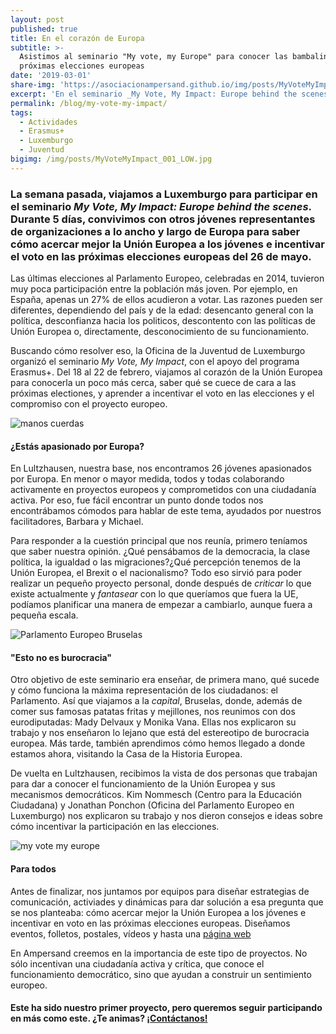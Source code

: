 ```yaml
---
layout: post
published: true
title: En el corazón de Europa
subtitle: >-
  Asistimos al seminario "My vote, my Europe" para conocer las bambalinas de las
  próximas elecciones europeas
date: '2019-03-01'
share-img: 'https://asociacionampersand.github.io/img/posts/MyVoteMyImpact_084_LOW.jpg'
excerpt: 'En el seminario _My Vote, My Impact: Europe behind the scenes_ conocimos cómo acercar mejor la Unión Europea a los jóvenes e incentivar el voto en las próximas elecciones europeas del 26 de mayo'
permalink: /blog/my-vote-my-impact/
tags:
  - Actividades
  - Erasmus+
  - Luxemburgo
  - Juventud
bigimg: /img/posts/MyVoteMyImpact_001_LOW.jpg
---
```

### La semana pasada, viajamos a Luxemburgo para participar en el seminario _My Vote, My Impact: Europe behind the scenes_. Durante 5 días, convivimos con otros jóvenes representantes de organizaciones a lo ancho y largo de Europa para saber cómo acercar mejor la Unión Europea a los jóvenes e incentivar el voto en las próximas elecciones europeas del 26 de mayo.

Las últimas elecciones al Parlamento Europeo, celebradas en 2014, tuvieron muy poca participación entre la población más joven. Por ejemplo, en España, apenas un 27% de ellos acudieron a votar. Las razones pueden ser diferentes, dependiendo del país y de la edad: desencanto general con la política, desconfianza hacia los politicos, descontento con las políticas de Unión Europea o, directamente, desconocimiento de su funcionamiento. 

Buscando cómo resolver eso, la Oficina de la Juventud de Luxemburgo organizó el seminario _My Vote, My Impact_, con el apoyo del programa Erasmus+. Del 18 al 22 de febrero, viajamos al corazón de la Unión Europea para conocerla un poco más cerca, saber qué se cuece de cara a las próximas electiones, y aprender a incentivar el voto en las elecciones y el compromiso con el proyecto europeo.

![manos cuerdas](https://asociacionampersand.github.io/img/posts/MyVoteMyImpact_011_LOW.jpg)

#### ¿Estás apasionado por Europa?

En Lultzhausen, nuestra base, nos encontramos 26 jóvenes apasionados por Europa. En menor o mayor medida, todos y todas colaborando activamente en proyectos europeos y comprometidos con una ciudadanía activa. Por eso, fue fácil encontrar un punto donde todos nos encontrábamos cómodos para hablar de este tema, ayudados por nuestros facilitadores, Barbara y Michael.

Para responder a la cuestión principal que nos reunía, primero teníamos que saber nuestra opinión. ¿Qué pensábamos de la democracia, la clase política, la igualdad o las migraciones?¿Qué percepción tenemos de la Unión Europea, el Brexit o el nacionalismo? Todo eso sirvió para poder realizar un pequeño proyecto personal, donde después de _criticar_ lo que existe actualmente y _fantasear_ con lo que queríamos que fuera la UE, podíamos planificar una manera de empezar a cambiarlo, aunque fuera a pequeña escala.

![Parlamento Europeo Bruselas](https://asociacionampersand.github.io/img/posts/MyVoteMyImpact_084_LOW.jpg)

#### "Esto no es burocracia"

Otro objetivo de este seminario era enseñar, de primera mano, qué sucede y cómo funciona la máxima representación de los ciudadanos: el Parlamento. Así que viajamos a la _capital_, Bruselas, donde, además de comer sus famosas patatas fritas y mejillones, nos reunimos con dos eurodiputadas: Mady Delvaux y Monika Vana. Ellas nos explicaron su trabajo y nos enseñaron lo lejano que está del estereotipo de burocracia europea. Más tarde, también aprendimos cómo hemos llegado a donde estamos ahora, visitando la Casa de la Historia Europea. 

De vuelta en Lultzhausen, recibimos la vista de dos personas que trabajan para dar a conocer el funcionamiento de la Unión Europea y sus mecanismos democráticos. Kim Nommesch (Centro para la Educación Ciudadana) y Jonathan Ponchon (Oficina del Parlamento Europeo en Luxemburgo) nos explicaron su trabajo y nos dieron consejos e ideas sobre cómo incentivar la participación en las elecciones.

![my vote my europe](https://asociacionampersand.github.io/img/posts/MyVoteMyImpact_036_LOW.jpg)

#### Para todos

Antes de finalizar, nos juntamos por equipos para diseñar estrategias de comunicación, activiades y dinámicas para dar solución a esa pregunta que se nos planteaba: cómo acercar mejor la Unión Europea a los jóvenes e incentivar en voto en las próximas elecciones europeas. Diseñamos eventos, folletos, postales, vídeos y hasta una [página web](https://myvotemyimpact.github.io)

En Ampersand creemos en la importancia de este tipo de proyectos. No sólo incentivan una ciudadanía activa y crítica, que conoce el funcionamiento democrático, sino que ayudan a construir un sentimiento europeo. 

#### Este ha sido nuestro primer proyecto, pero queremos seguir participando en más como este. ¿Te animas? [¡Contáctanos!](https://asociacionampersand.github.io/contacto)
